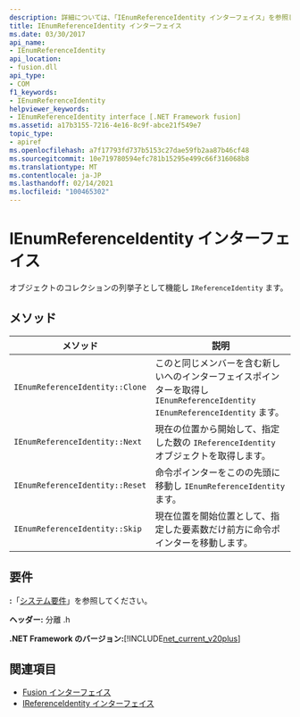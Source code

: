 ```yaml
---
description: 詳細については、「IEnumReferenceIdentity インターフェイス」を参照してください。
title: IEnumReferenceIdentity インターフェイス
ms.date: 03/30/2017
api_name:
- IEnumReferenceIdentity
api_location:
- fusion.dll
api_type:
- COM
f1_keywords:
- IEnumReferenceIdentity
helpviewer_keywords:
- IEnumReferenceIdentity interface [.NET Framework fusion]
ms.assetid: a17b3155-7216-4e16-8c9f-abce21f549e7
topic_type:
- apiref
ms.openlocfilehash: a7f17793fd737b5153c27dae59fb2aa87b46cf48
ms.sourcegitcommit: 10e719780594efc781b15295e499c66f316068b8
ms.translationtype: MT
ms.contentlocale: ja-JP
ms.lasthandoff: 02/14/2021
ms.locfileid: "100465302"
---
```

# <a name="ienumreferenceidentity-interface"></a>IEnumReferenceIdentity インターフェイス

オブジェクトのコレクションの列挙子として機能し `IReferenceIdentity` ます。  
  
## <a name="methods"></a>メソッド  
  
|メソッド|説明|  
|------------|-----------------|  
|`IEnumReferenceIdentity::Clone`|このと同じメンバーを含む新しいへのインターフェイスポインターを取得し `IEnumReferenceIdentity` `IEnumReferenceIdentity` ます。|  
|`IEnumReferenceIdentity::Next`|現在の位置から開始して、指定した数の `IReferenceIdentity` オブジェクトを取得します。|  
|`IEnumReferenceIdentity::Reset`|命令ポインターをこのの先頭に移動し `IEnumReferenceIdentity` ます。|  
|`IEnumReferenceIdentity::Skip`|現在位置を開始位置として、指定した要素数だけ前方に命令ポインターを移動します。|  
  
## <a name="requirements"></a>要件  

 **:**「[システム要件](../../get-started/system-requirements.md)」を参照してください。  
  
 **ヘッダー:** 分離 .h  
  
 **.NET Framework のバージョン:**[!INCLUDE[net_current_v20plus](../../../../includes/net-current-v20plus-md.md)]  
  
## <a name="see-also"></a>関連項目

- [Fusion インターフェイス](fusion-interfaces.md)
- [IReferenceIdentity インターフェイス](ireferenceidentity-interface.md)
